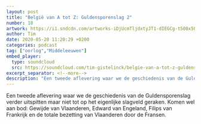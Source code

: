 ```yaml
---
layout: post
title: "België van A tot Z: Guldensporenslag 2"
number: 18
artwork: https://i1.sndcdn.com/artworks-iDjUcmTljdxtyJT1-dIEGCg-t500x500.jpg
author: Tim
date: 2020-05-20 11:20:29 +0200
categories: podcast
tag: ["oorlog","Middeleeuwen"]
embed_player:
  type: soundcloud
  src: https://soundcloud.com/tim-gistelinck/belgie-van-a-tot-z-guldensporenslag-2
excerpt_separator: <!--more-->
description: "Een tweede aflevering waar we de geschiedenis van de Guldensporenslag verder uitspitten maar niet tot op het eigenlijke slagveld geraken."
---
```

Een tweede aflevering waar we de geschiedenis van de Guldensporenslag verder uitspitten maar niet tot op het eigenlijke slagveld geraken. Komen wel aan bod: Gewijde van Vlaanderen, Edward van Engeland, Filips van Frankrijk en de totale bezetting van Vlaanderen door de Fransen.